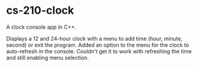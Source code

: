 # cs-210-clock
A clock console app in C++.

Displays a 12 and 24-hour clock with a menu to add time (hour, minute, second) or exit the program.  Added an option to the menu for the clock to auto-refresh in the console.  Couldn't get it to work with refreshing the time and still enabling menu selection.
